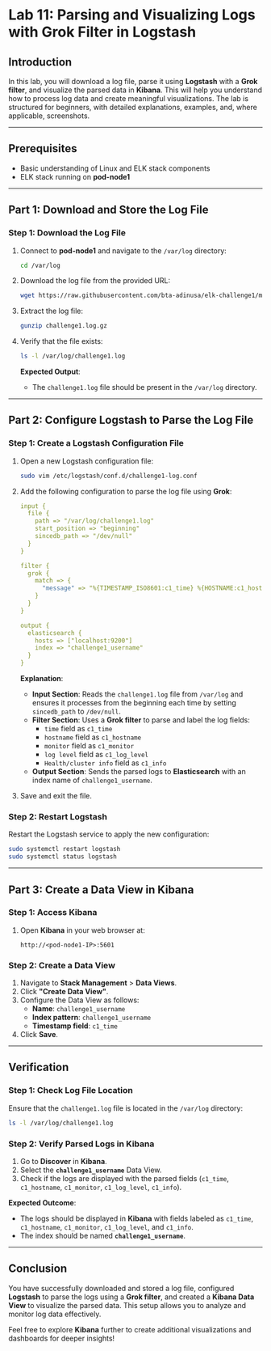 # Lab 11: Parsing and Visualizing Logs with Grok Filter in Logstash

## Introduction

In this lab, you will download a log file, parse it using **Logstash** with a **Grok filter**, and visualize the parsed data in **Kibana**. This will help you understand how to process log data and create meaningful visualizations. The lab is structured for beginners, with detailed explanations, examples, and, where applicable, screenshots.

---

## Prerequisites

- Basic understanding of Linux and ELK stack components
- ELK stack running on **pod-node1**

---

## Part 1: Download and Store the Log File

### Step 1: Download the Log File

1. Connect to **pod-node1** and navigate to the `/var/log` directory:

   ```bash
   cd /var/log
   ```

2. Download the log file from the provided URL:

   ```bash
   wget https://raw.githubusercontent.com/bta-adinusa/elk-challenge1/main/challenge1.log.gz
   ```

3. Extract the log file:

   ```bash
   gunzip challenge1.log.gz
   ```

4. Verify that the file exists:

   ```bash
   ls -l /var/log/challenge1.log
   ```

   **Expected Output**:
   - The `challenge1.log` file should be present in the `/var/log` directory.

---

## Part 2: Configure Logstash to Parse the Log File

### Step 1: Create a Logstash Configuration File

1. Open a new Logstash configuration file:

   ```bash
   sudo vim /etc/logstash/conf.d/challenge1-log.conf
   ```

2. Add the following configuration to parse the log file using **Grok**:

   ```yaml
   input {
     file {
       path => "/var/log/challenge1.log"
       start_position => "beginning"
       sincedb_path => "/dev/null"
     }
   }

   filter {
     grok {
       match => {
         "message" => "%{TIMESTAMP_ISO8601:c1_time} %{HOSTNAME:c1_hostname} %{WORD:c1_monitor} %{LOGLEVEL:c1_log_level} %{GREEDYDATA:c1_info}"
       }
     }
   }

   output {
     elasticsearch {
       hosts => ["localhost:9200"]
       index => "challenge1_username"
     }
   }
   ```

   **Explanation**:
   - **Input Section**: Reads the `challenge1.log` file from `/var/log` and ensures it processes from the beginning each time by setting `sincedb_path` to `/dev/null`.
   - **Filter Section**: Uses a **Grok filter** to parse and label the log fields:
     - `time` field as `c1_time`
     - `hostname` field as `c1_hostname`
     - `monitor` field as `c1_monitor`
     - `log level` field as `c1_log_level`
     - `Health/cluster info` field as `c1_info`
   - **Output Section**: Sends the parsed logs to **Elasticsearch** with an index name of `challenge1_username`.

3. Save and exit the file.

### Step 2: Restart Logstash

Restart the Logstash service to apply the new configuration:

```bash
sudo systemctl restart logstash
sudo systemctl status logstash
```

---

## Part 3: Create a Data View in Kibana

### Step 1: Access Kibana

1. Open **Kibana** in your web browser at:

   ```text
   http://<pod-node1-IP>:5601
   ```

### Step 2: Create a Data View

1. Navigate to **Stack Management** > **Data Views**.
2. Click **"Create Data View"**.
3. Configure the Data View as follows:
   - **Name**: `challenge1_username`
   - **Index pattern**: `challenge1_username`
   - **Timestamp field**: `c1_time`
4. Click **Save**.

---

## Verification

### Step 1: Check Log File Location

Ensure that the `challenge1.log` file is located in the `/var/log` directory:

```bash
ls -l /var/log/challenge1.log
```

### Step 2: Verify Parsed Logs in Kibana

1. Go to **Discover** in **Kibana**.
2. Select the **`challenge1_username`** Data View.
3. Check if the logs are displayed with the parsed fields (`c1_time`, `c1_hostname`, `c1_monitor`, `c1_log_level`, `c1_info`).

**Expected Outcome**:

- The logs should be displayed in **Kibana** with fields labeled as `c1_time`, `c1_hostname`, `c1_monitor`, `c1_log_level`, and `c1_info`.
- The index should be named **`challenge1_username`**.

---

## Conclusion

You have successfully downloaded and stored a log file, configured **Logstash** to parse the logs using a **Grok filter**, and created a **Kibana Data View** to visualize the parsed data. This setup allows you to analyze and monitor log data effectively.

Feel free to explore **Kibana** further to create additional visualizations and dashboards for deeper insights!
